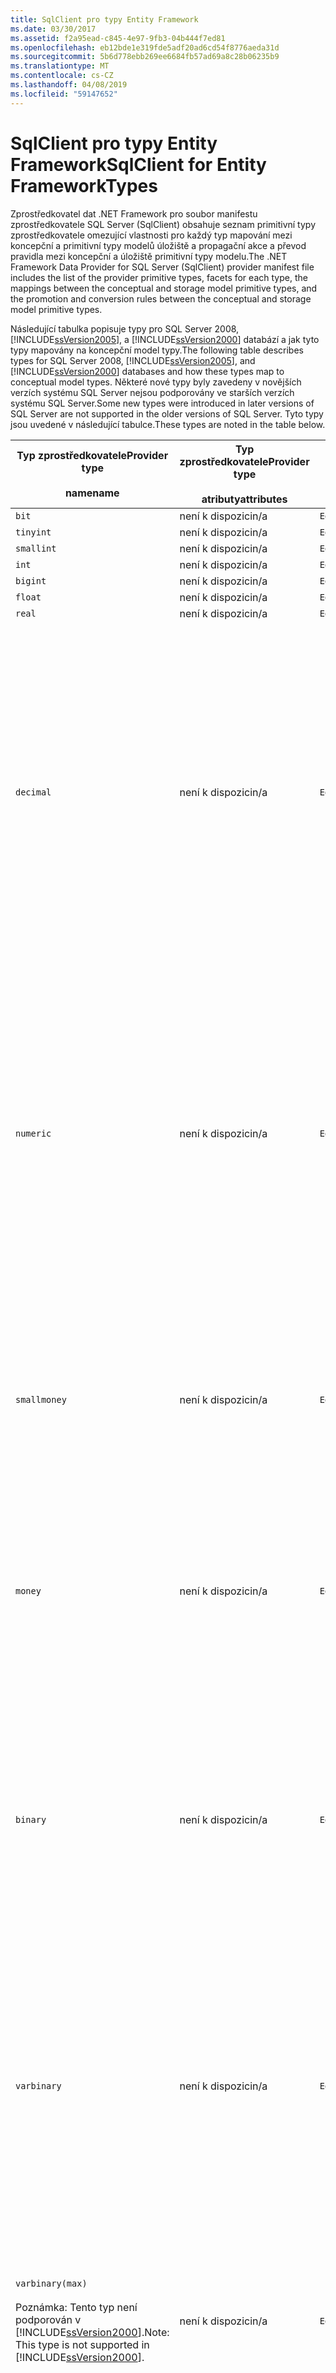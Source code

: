 ```yaml
---
title: SqlClient pro typy Entity Framework
ms.date: 03/30/2017
ms.assetid: f2a95ead-c845-4e97-9fb3-04b444f7ed81
ms.openlocfilehash: eb12bde1e319fde5adf20ad6cd54f8776aeda31d
ms.sourcegitcommit: 5b6d778ebb269ee6684fb57ad69a8c28b06235b9
ms.translationtype: MT
ms.contentlocale: cs-CZ
ms.lasthandoff: 04/08/2019
ms.locfileid: "59147652"
---
```

# <a name="sqlclient-for-entity-frameworktypes"></a><span data-ttu-id="df15a-102">SqlClient pro typy Entity Framework</span><span class="sxs-lookup"><span data-stu-id="df15a-102">SqlClient for Entity FrameworkTypes</span></span>
<span data-ttu-id="df15a-103">Zprostředkovatel dat .NET Framework pro soubor manifestu zprostředkovatele SQL Server (SqlClient) obsahuje seznam primitivní typy zprostředkovatele omezující vlastnosti pro každý typ mapování mezi koncepční a primitivní typy modelů úložiště a propagační akce a převod pravidla mezi koncepční a úložiště primitivní typy modelu.</span><span class="sxs-lookup"><span data-stu-id="df15a-103">The .NET Framework Data Provider for SQL Server (SqlClient) provider manifest file includes the list of the provider primitive types, facets for each type, the mappings between the conceptual and storage model primitive types, and the promotion and conversion rules between the conceptual and storage model primitive types.</span></span>  
  
 <span data-ttu-id="df15a-104">Následující tabulka popisuje typy pro SQL Server 2008, [!INCLUDE[ssVersion2005](../../../../../includes/ssversion2005-md.md)], a [!INCLUDE[ssVersion2000](../../../../../includes/ssversion2000-md.md)] databází a jak tyto typy mapovány na koncepční model typy.</span><span class="sxs-lookup"><span data-stu-id="df15a-104">The following table describes types for SQL Server 2008, [!INCLUDE[ssVersion2005](../../../../../includes/ssversion2005-md.md)], and [!INCLUDE[ssVersion2000](../../../../../includes/ssversion2000-md.md)] databases and how these types map to conceptual model types.</span></span> <span data-ttu-id="df15a-105">Některé nové typy byly zavedeny v novějších verzích systému SQL Server nejsou podporovány ve starších verzích systému SQL Server.</span><span class="sxs-lookup"><span data-stu-id="df15a-105">Some new types were introduced in later versions of SQL Server are not supported in the older versions of SQL Server.</span></span> <span data-ttu-id="df15a-106">Tyto typy jsou uvedené v následující tabulce.</span><span class="sxs-lookup"><span data-stu-id="df15a-106">These types are noted in the table below.</span></span>  
  
|<span data-ttu-id="df15a-107">Typ zprostředkovatele</span><span class="sxs-lookup"><span data-stu-id="df15a-107">Provider type</span></span><br /><br /> <span data-ttu-id="df15a-108">name</span><span class="sxs-lookup"><span data-stu-id="df15a-108">name</span></span>|<span data-ttu-id="df15a-109">Typ zprostředkovatele</span><span class="sxs-lookup"><span data-stu-id="df15a-109">Provider type</span></span><br /><br /> <span data-ttu-id="df15a-110">atributy</span><span class="sxs-lookup"><span data-stu-id="df15a-110">attributes</span></span>|`EDMSimpleType`<br /><br /> <span data-ttu-id="df15a-111">name</span><span class="sxs-lookup"><span data-stu-id="df15a-111">name</span></span>|<span data-ttu-id="df15a-112">Charakteristiky</span><span class="sxs-lookup"><span data-stu-id="df15a-112">Facets</span></span>|  
|----------------------------|----------------------------------|------------------------------|------------|  
|`bit`|<span data-ttu-id="df15a-113">není k dispozici</span><span class="sxs-lookup"><span data-stu-id="df15a-113">n/a</span></span>|`Edm.Boolean`|<span data-ttu-id="df15a-114">není k dispozici</span><span class="sxs-lookup"><span data-stu-id="df15a-114">n/a</span></span>|  
|`tinyint`|<span data-ttu-id="df15a-115">není k dispozici</span><span class="sxs-lookup"><span data-stu-id="df15a-115">n/a</span></span>|`Edm.Byte`|<span data-ttu-id="df15a-116">není k dispozici</span><span class="sxs-lookup"><span data-stu-id="df15a-116">n/a</span></span>|  
|`smallint`|<span data-ttu-id="df15a-117">není k dispozici</span><span class="sxs-lookup"><span data-stu-id="df15a-117">n/a</span></span>|`Edm.Int16`|<span data-ttu-id="df15a-118">není k dispozici</span><span class="sxs-lookup"><span data-stu-id="df15a-118">n/a</span></span>|  
|`int`|<span data-ttu-id="df15a-119">není k dispozici</span><span class="sxs-lookup"><span data-stu-id="df15a-119">n/a</span></span>|`Edm.Int32`|<span data-ttu-id="df15a-120">není k dispozici</span><span class="sxs-lookup"><span data-stu-id="df15a-120">n/a</span></span>|  
|`bigint`|<span data-ttu-id="df15a-121">není k dispozici</span><span class="sxs-lookup"><span data-stu-id="df15a-121">n/a</span></span>|`Edm.Int64`|<span data-ttu-id="df15a-122">není k dispozici</span><span class="sxs-lookup"><span data-stu-id="df15a-122">n/a</span></span>|  
|`float`|<span data-ttu-id="df15a-123">není k dispozici</span><span class="sxs-lookup"><span data-stu-id="df15a-123">n/a</span></span>|`Edm.Double`|<span data-ttu-id="df15a-124">není k dispozici</span><span class="sxs-lookup"><span data-stu-id="df15a-124">n/a</span></span>|  
|`real`|<span data-ttu-id="df15a-125">není k dispozici</span><span class="sxs-lookup"><span data-stu-id="df15a-125">n/a</span></span>|`Edm.Double`|<span data-ttu-id="df15a-126">není k dispozici</span><span class="sxs-lookup"><span data-stu-id="df15a-126">n/a</span></span>|  
|`decimal`|<span data-ttu-id="df15a-127">není k dispozici</span><span class="sxs-lookup"><span data-stu-id="df15a-127">n/a</span></span>|`Edm.Decimal`|<span data-ttu-id="df15a-128">Přesnost:</span><span class="sxs-lookup"><span data-stu-id="df15a-128">Precision:</span></span><br /><br /> <span data-ttu-id="df15a-129">– Minimálně: 1</span><span class="sxs-lookup"><span data-stu-id="df15a-129">- Minimum: 1</span></span><br /><br /> <span data-ttu-id="df15a-130">-Maximum: 38</span><span class="sxs-lookup"><span data-stu-id="df15a-130">- Maximum: 38</span></span><br /><br /> <span data-ttu-id="df15a-131">– Výchozí hodnota: 18</span><span class="sxs-lookup"><span data-stu-id="df15a-131">- Default: 18</span></span><br /><br /> <span data-ttu-id="df15a-132">-Konstantní: False</span><span class="sxs-lookup"><span data-stu-id="df15a-132">- Constant: False</span></span><br /><br /> <span data-ttu-id="df15a-133">Škálování:</span><span class="sxs-lookup"><span data-stu-id="df15a-133">Scale:</span></span><br /><br /> <span data-ttu-id="df15a-134">– Minimálně: 0</span><span class="sxs-lookup"><span data-stu-id="df15a-134">- Minimum: 0</span></span><br /><br /> <span data-ttu-id="df15a-135">-Maximum: 38</span><span class="sxs-lookup"><span data-stu-id="df15a-135">- Maximum: 38</span></span><br /><br /> <span data-ttu-id="df15a-136">– Výchozí hodnota: 0</span><span class="sxs-lookup"><span data-stu-id="df15a-136">- Default: 0</span></span><br /><br /> <span data-ttu-id="df15a-137">-Konstantní: False</span><span class="sxs-lookup"><span data-stu-id="df15a-137">- Constant: False</span></span>|  
|`numeric`|<span data-ttu-id="df15a-138">není k dispozici</span><span class="sxs-lookup"><span data-stu-id="df15a-138">n/a</span></span>|`Edm.Decimal`|<span data-ttu-id="df15a-139">Přesnost:</span><span class="sxs-lookup"><span data-stu-id="df15a-139">Precision:</span></span><br /><br /> <span data-ttu-id="df15a-140">– Minimálně: 1</span><span class="sxs-lookup"><span data-stu-id="df15a-140">- Minimum: 1</span></span><br /><br /> <span data-ttu-id="df15a-141">-Maximum: 38</span><span class="sxs-lookup"><span data-stu-id="df15a-141">- Maximum: 38</span></span><br /><br /> <span data-ttu-id="df15a-142">– Výchozí hodnota: 18</span><span class="sxs-lookup"><span data-stu-id="df15a-142">- Default: 18</span></span><br /><br /> <span data-ttu-id="df15a-143">-Konstantní: False</span><span class="sxs-lookup"><span data-stu-id="df15a-143">- Constant: False</span></span><br /><br /> <span data-ttu-id="df15a-144">Škálování:</span><span class="sxs-lookup"><span data-stu-id="df15a-144">Scale:</span></span><br /><br /> <span data-ttu-id="df15a-145">– Minimálně: 0</span><span class="sxs-lookup"><span data-stu-id="df15a-145">- Minimum: 0</span></span><br /><br /> <span data-ttu-id="df15a-146">-Maximum: 38</span><span class="sxs-lookup"><span data-stu-id="df15a-146">- Maximum: 38</span></span><br /><br /> <span data-ttu-id="df15a-147">– Výchozí hodnota: 0</span><span class="sxs-lookup"><span data-stu-id="df15a-147">- Default: 0</span></span><br /><br /> <span data-ttu-id="df15a-148">-Konstantní: False</span><span class="sxs-lookup"><span data-stu-id="df15a-148">- Constant: False</span></span>|  
|`smallmoney`|<span data-ttu-id="df15a-149">není k dispozici</span><span class="sxs-lookup"><span data-stu-id="df15a-149">n/a</span></span>|`Edm.Decimal`|<span data-ttu-id="df15a-150">Přesnost:</span><span class="sxs-lookup"><span data-stu-id="df15a-150">Precision:</span></span><br /><br /> <span data-ttu-id="df15a-151">– Výchozí hodnota: 10</span><span class="sxs-lookup"><span data-stu-id="df15a-151">- Default: 10</span></span><br /><br /> <span data-ttu-id="df15a-152">-Konstantní: Pravda</span><span class="sxs-lookup"><span data-stu-id="df15a-152">- Constant: True</span></span><br /><br /> <span data-ttu-id="df15a-153">Škálování:</span><span class="sxs-lookup"><span data-stu-id="df15a-153">Scale:</span></span><br /><br /> <span data-ttu-id="df15a-154">– Výchozí hodnota: 4</span><span class="sxs-lookup"><span data-stu-id="df15a-154">- Default: 4</span></span><br /><br /> <span data-ttu-id="df15a-155">-Konstantní: Pravda</span><span class="sxs-lookup"><span data-stu-id="df15a-155">- Constant: True</span></span>|  
|`money`|<span data-ttu-id="df15a-156">není k dispozici</span><span class="sxs-lookup"><span data-stu-id="df15a-156">n/a</span></span>|`Edm.Decimal`|<span data-ttu-id="df15a-157">Přesnost:</span><span class="sxs-lookup"><span data-stu-id="df15a-157">Precision:</span></span><br /><br /> <span data-ttu-id="df15a-158">– Výchozí hodnota: 19</span><span class="sxs-lookup"><span data-stu-id="df15a-158">- Default: 19</span></span><br /><br /> <span data-ttu-id="df15a-159">-Konstantní: Pravda</span><span class="sxs-lookup"><span data-stu-id="df15a-159">- Constant: True</span></span><br /><br /> <span data-ttu-id="df15a-160">Škálování:</span><span class="sxs-lookup"><span data-stu-id="df15a-160">Scale:</span></span><br /><br /> <span data-ttu-id="df15a-161">– Výchozí hodnota: 4</span><span class="sxs-lookup"><span data-stu-id="df15a-161">- Default: 4</span></span><br /><br /> <span data-ttu-id="df15a-162">-Konstantní: Pravda</span><span class="sxs-lookup"><span data-stu-id="df15a-162">- Constant: True</span></span>|  
|`binary`|<span data-ttu-id="df15a-163">není k dispozici</span><span class="sxs-lookup"><span data-stu-id="df15a-163">n/a</span></span>|`Edm.Binary`|<span data-ttu-id="df15a-164">MaxLength:</span><span class="sxs-lookup"><span data-stu-id="df15a-164">MaxLength:</span></span><br /><br /> <span data-ttu-id="df15a-165">– Minimálně: 1</span><span class="sxs-lookup"><span data-stu-id="df15a-165">- Minimum: 1</span></span><br /><br /> <span data-ttu-id="df15a-166">-Maximum: 8000</span><span class="sxs-lookup"><span data-stu-id="df15a-166">- Maximum: 8000</span></span><br /><br /> <span data-ttu-id="df15a-167">– Výchozí hodnota: 8000</span><span class="sxs-lookup"><span data-stu-id="df15a-167">- Default: 8000</span></span><br /><br /> <span data-ttu-id="df15a-168">-Konstantní: False</span><span class="sxs-lookup"><span data-stu-id="df15a-168">- Constant: False</span></span><br /><br /> <span data-ttu-id="df15a-169">FixedLength:</span><span class="sxs-lookup"><span data-stu-id="df15a-169">FixedLength:</span></span><br /><br /> <span data-ttu-id="df15a-170">– Výchozí hodnota: Pravda</span><span class="sxs-lookup"><span data-stu-id="df15a-170">- Default: True</span></span><br /><br /> <span data-ttu-id="df15a-171">-Konstantní: Pravda</span><span class="sxs-lookup"><span data-stu-id="df15a-171">- Constant: True</span></span>|  
|`varbinary`|<span data-ttu-id="df15a-172">není k dispozici</span><span class="sxs-lookup"><span data-stu-id="df15a-172">n/a</span></span>|`Edm.Binary`|<span data-ttu-id="df15a-173">MaxLength:</span><span class="sxs-lookup"><span data-stu-id="df15a-173">MaxLength:</span></span><br /><br /> <span data-ttu-id="df15a-174">– Minimálně: 1</span><span class="sxs-lookup"><span data-stu-id="df15a-174">- Minimum: 1</span></span><br /><br /> <span data-ttu-id="df15a-175">-Maximum: 8000</span><span class="sxs-lookup"><span data-stu-id="df15a-175">- Maximum: 8000</span></span><br /><br /> <span data-ttu-id="df15a-176">– Výchozí hodnota: 8000</span><span class="sxs-lookup"><span data-stu-id="df15a-176">- Default: 8000</span></span><br /><br /> <span data-ttu-id="df15a-177">-Konstantní: False</span><span class="sxs-lookup"><span data-stu-id="df15a-177">- Constant: False</span></span><br /><br /> <span data-ttu-id="df15a-178">FixedLength:</span><span class="sxs-lookup"><span data-stu-id="df15a-178">FixedLength:</span></span><br /><br /> <span data-ttu-id="df15a-179">– Výchozí hodnota: False</span><span class="sxs-lookup"><span data-stu-id="df15a-179">- Default: False</span></span><br /><br /> <span data-ttu-id="df15a-180">-Konstantní: Pravda</span><span class="sxs-lookup"><span data-stu-id="df15a-180">- Constant: True</span></span>|  
|`varbinary(max)`<br /><br /> <span data-ttu-id="df15a-181">Poznámka: Tento typ není podporován v [!INCLUDE[ssVersion2000](../../../../../includes/ssversion2000-md.md)].</span><span class="sxs-lookup"><span data-stu-id="df15a-181">Note: This type is not supported in [!INCLUDE[ssVersion2000](../../../../../includes/ssversion2000-md.md)].</span></span>|<span data-ttu-id="df15a-182">není k dispozici</span><span class="sxs-lookup"><span data-stu-id="df15a-182">n/a</span></span>|`Edm.Binary`|<span data-ttu-id="df15a-183">MaxLength:</span><span class="sxs-lookup"><span data-stu-id="df15a-183">MaxLength:</span></span><br /><br /> <span data-ttu-id="df15a-184">– Výchozí hodnota: 214748364780</span><span class="sxs-lookup"><span data-stu-id="df15a-184">- Default: 214748364780</span></span><br /><br /> <span data-ttu-id="df15a-185">-Konstantní: Pravda</span><span class="sxs-lookup"><span data-stu-id="df15a-185">- Constant: True</span></span><br /><br /> <span data-ttu-id="df15a-186">FixedLength:</span><span class="sxs-lookup"><span data-stu-id="df15a-186">FixedLength:</span></span><br /><br /> <span data-ttu-id="df15a-187">– Výchozí hodnota: False</span><span class="sxs-lookup"><span data-stu-id="df15a-187">- Default: False</span></span><br /><br /> <span data-ttu-id="df15a-188">-Konstantní: Pravda</span><span class="sxs-lookup"><span data-stu-id="df15a-188">- Constant: True</span></span>|  
|`image`|<span data-ttu-id="df15a-189">není k dispozici</span><span class="sxs-lookup"><span data-stu-id="df15a-189">n/a</span></span>|`Edm.Binary`|<span data-ttu-id="df15a-190">MaxLength:</span><span class="sxs-lookup"><span data-stu-id="df15a-190">MaxLength:</span></span><br /><br /> <span data-ttu-id="df15a-191">– Výchozí hodnota: 2147483647</span><span class="sxs-lookup"><span data-stu-id="df15a-191">- Default: 2147483647</span></span><br /><br /> <span data-ttu-id="df15a-192">-Konstantní: Pravda</span><span class="sxs-lookup"><span data-stu-id="df15a-192">- Constant: True</span></span><br /><br /> <span data-ttu-id="df15a-193">FixedLength:</span><span class="sxs-lookup"><span data-stu-id="df15a-193">FixedLength:</span></span><br /><br /> <span data-ttu-id="df15a-194">– Výchozí hodnota: False</span><span class="sxs-lookup"><span data-stu-id="df15a-194">- Default: False</span></span><br /><br /> <span data-ttu-id="df15a-195">-Konstantní: Pravda</span><span class="sxs-lookup"><span data-stu-id="df15a-195">- Constant: True</span></span>|  
|`timestamp`|<span data-ttu-id="df15a-196">není k dispozici</span><span class="sxs-lookup"><span data-stu-id="df15a-196">n/a</span></span>|`Edm.Binary`|<span data-ttu-id="df15a-197">MaxLength:</span><span class="sxs-lookup"><span data-stu-id="df15a-197">MaxLength:</span></span><br /><br /> <span data-ttu-id="df15a-198">– Výchozí hodnota: 8</span><span class="sxs-lookup"><span data-stu-id="df15a-198">- Default: 8</span></span><br /><br /> <span data-ttu-id="df15a-199">-Konstantní: Pravda</span><span class="sxs-lookup"><span data-stu-id="df15a-199">- Constant: True</span></span><br /><br /> <span data-ttu-id="df15a-200">FixedLength:</span><span class="sxs-lookup"><span data-stu-id="df15a-200">FixedLength:</span></span><br /><br /> <span data-ttu-id="df15a-201">– Výchozí hodnota: Pravda</span><span class="sxs-lookup"><span data-stu-id="df15a-201">- Default: True</span></span><br /><br /> <span data-ttu-id="df15a-202">-Konstantní: Pravda</span><span class="sxs-lookup"><span data-stu-id="df15a-202">- Constant: True</span></span>|  
|`rowversion`|<span data-ttu-id="df15a-203">není k dispozici</span><span class="sxs-lookup"><span data-stu-id="df15a-203">n/a</span></span>|`Edm.Binary`|<span data-ttu-id="df15a-204">MaxLength:</span><span class="sxs-lookup"><span data-stu-id="df15a-204">MaxLength:</span></span><br /><br /> <span data-ttu-id="df15a-205">– Výchozí hodnota: 8</span><span class="sxs-lookup"><span data-stu-id="df15a-205">- Default: 8</span></span><br /><br /> <span data-ttu-id="df15a-206">-Konstantní: Pravda</span><span class="sxs-lookup"><span data-stu-id="df15a-206">- Constant: True</span></span><br /><br /> <span data-ttu-id="df15a-207">FixedLength:</span><span class="sxs-lookup"><span data-stu-id="df15a-207">FixedLength:</span></span><br /><br /> <span data-ttu-id="df15a-208">– Výchozí hodnota: Pravda</span><span class="sxs-lookup"><span data-stu-id="df15a-208">- Default: True</span></span><br /><br /> <span data-ttu-id="df15a-209">-Konstantní: Pravda</span><span class="sxs-lookup"><span data-stu-id="df15a-209">- Constant: True</span></span>|  
|`smalldatetime`|<span data-ttu-id="df15a-210">není k dispozici</span><span class="sxs-lookup"><span data-stu-id="df15a-210">n/a</span></span>|`Edm.DateTime`|<span data-ttu-id="df15a-211">Přesnost:</span><span class="sxs-lookup"><span data-stu-id="df15a-211">Precision:</span></span><br /><br /> <span data-ttu-id="df15a-212">– Výchozí hodnota: 0</span><span class="sxs-lookup"><span data-stu-id="df15a-212">- Default: 0</span></span><br /><br /> <span data-ttu-id="df15a-213">-Konstantní: Pravda</span><span class="sxs-lookup"><span data-stu-id="df15a-213">- Constant: True</span></span>|  
|`datetime`|<span data-ttu-id="df15a-214">není k dispozici</span><span class="sxs-lookup"><span data-stu-id="df15a-214">n/a</span></span>|`Edm.DateTime`|<span data-ttu-id="df15a-215">Přesnost:</span><span class="sxs-lookup"><span data-stu-id="df15a-215">Precision:</span></span><br /><br /> <span data-ttu-id="df15a-216">– Výchozí hodnota: 3</span><span class="sxs-lookup"><span data-stu-id="df15a-216">- Default: 3</span></span><br /><br /> <span data-ttu-id="df15a-217">-Konstantní: Pravda</span><span class="sxs-lookup"><span data-stu-id="df15a-217">- Constant: True</span></span>|  
|`date`<br /><br /> <span data-ttu-id="df15a-218">Poznámka: Tento typ není podporován v systému SQL Server 2005 a SQL Server 2000.</span><span class="sxs-lookup"><span data-stu-id="df15a-218">Note: This type is not supported in SQL Server 2005 and SQL Server 2000.</span></span>|<span data-ttu-id="df15a-219">není k dispozici</span><span class="sxs-lookup"><span data-stu-id="df15a-219">n/a</span></span>|`Edm.DateTime`|<span data-ttu-id="df15a-220">Přesnost:</span><span class="sxs-lookup"><span data-stu-id="df15a-220">Precision:</span></span><br /><br /> <span data-ttu-id="df15a-221">– Výchozí hodnota: 0</span><span class="sxs-lookup"><span data-stu-id="df15a-221">- Default: 0</span></span><br /><br /> <span data-ttu-id="df15a-222">-Konstantní: False</span><span class="sxs-lookup"><span data-stu-id="df15a-222">- Constant: False</span></span>|  
|`time`<br /><br /> <span data-ttu-id="df15a-223">Poznámka: Tento typ není podporován v systému SQL Server 2005 a SQL Server 2000.</span><span class="sxs-lookup"><span data-stu-id="df15a-223">Note: This type is not supported in SQL Server 2005 and SQL Server 2000.</span></span>|<span data-ttu-id="df15a-224">není k dispozici</span><span class="sxs-lookup"><span data-stu-id="df15a-224">n/a</span></span>|`Edm.Time`|<span data-ttu-id="df15a-225">Přesnost:</span><span class="sxs-lookup"><span data-stu-id="df15a-225">Precision:</span></span><br /><br /> <span data-ttu-id="df15a-226">– Výchozí hodnota: 7</span><span class="sxs-lookup"><span data-stu-id="df15a-226">- Default: 7</span></span><br /><br /> <span data-ttu-id="df15a-227">-Konstantní: False</span><span class="sxs-lookup"><span data-stu-id="df15a-227">- Constant: False</span></span>|  
|`datetime2`<br /><br /> <span data-ttu-id="df15a-228">Poznámka: Tento typ není podporován v systému SQL Server 2005 a SQL Server 2000.</span><span class="sxs-lookup"><span data-stu-id="df15a-228">Note: This type is not supported in SQL Server 2005 and SQL Server 2000.</span></span>|<span data-ttu-id="df15a-229">není k dispozici</span><span class="sxs-lookup"><span data-stu-id="df15a-229">n/a</span></span>|`Edm.DateTime`|<span data-ttu-id="df15a-230">Přesnost:</span><span class="sxs-lookup"><span data-stu-id="df15a-230">Precision:</span></span><br /><br /> <span data-ttu-id="df15a-231">– Výchozí hodnota: 7</span><span class="sxs-lookup"><span data-stu-id="df15a-231">- Default: 7</span></span><br /><br /> <span data-ttu-id="df15a-232">-Konstantní: False</span><span class="sxs-lookup"><span data-stu-id="df15a-232">- Constant: False</span></span>|  
|`datetimeoffset`<br /><br /> <span data-ttu-id="df15a-233">Poznámka: Tento typ není podporován v systému SQL Server 2005 a SQL Server 2000.</span><span class="sxs-lookup"><span data-stu-id="df15a-233">Note: This type is not supported in SQL Server 2005 and SQL Server 2000.</span></span>|<span data-ttu-id="df15a-234">není k dispozici</span><span class="sxs-lookup"><span data-stu-id="df15a-234">n/a</span></span>|`Edm.DateTimeOffset`|<span data-ttu-id="df15a-235">Přesnost:</span><span class="sxs-lookup"><span data-stu-id="df15a-235">Precision:</span></span><br /><br /> <span data-ttu-id="df15a-236">– Výchozí hodnota: 7</span><span class="sxs-lookup"><span data-stu-id="df15a-236">- Default: 7</span></span><br /><br /> <span data-ttu-id="df15a-237">-Konstantní: False</span><span class="sxs-lookup"><span data-stu-id="df15a-237">- Constant: False</span></span>|  
|`nvarchar`<br /><br /> <span data-ttu-id="df15a-238">Poznámka: Tento typ není podporován v [!INCLUDE[ssVersion2000](../../../../../includes/ssversion2000-md.md)].</span><span class="sxs-lookup"><span data-stu-id="df15a-238">Note: This type is not supported in [!INCLUDE[ssVersion2000](../../../../../includes/ssversion2000-md.md)].</span></span>|<span data-ttu-id="df15a-239">není k dispozici</span><span class="sxs-lookup"><span data-stu-id="df15a-239">n/a</span></span>|`Edm.String`|<span data-ttu-id="df15a-240">MaxLength:</span><span class="sxs-lookup"><span data-stu-id="df15a-240">MaxLength:</span></span><br /><br /> <span data-ttu-id="df15a-241">– Minimálně: 1</span><span class="sxs-lookup"><span data-stu-id="df15a-241">- Minimum: 1</span></span><br /><br /> <span data-ttu-id="df15a-242">-Maximum: 4000</span><span class="sxs-lookup"><span data-stu-id="df15a-242">- Maximum: 4000</span></span><br /><br /> <span data-ttu-id="df15a-243">– Výchozí hodnota: 4000</span><span class="sxs-lookup"><span data-stu-id="df15a-243">- Default: 4000</span></span><br /><br /> <span data-ttu-id="df15a-244">-Konstantní: False</span><span class="sxs-lookup"><span data-stu-id="df15a-244">- Constant: False</span></span><br /><br /> <span data-ttu-id="df15a-245">Unicode:</span><span class="sxs-lookup"><span data-stu-id="df15a-245">Unicode:</span></span><br /><br /> <span data-ttu-id="df15a-246">– Výchozí hodnota: Pravda</span><span class="sxs-lookup"><span data-stu-id="df15a-246">- Default: True</span></span><br /><br /> <span data-ttu-id="df15a-247">-Konstantní: Pravda</span><span class="sxs-lookup"><span data-stu-id="df15a-247">- Constant: True</span></span><br /><br /> <span data-ttu-id="df15a-248">FixedLength:</span><span class="sxs-lookup"><span data-stu-id="df15a-248">FixedLength:</span></span><br /><br /> <span data-ttu-id="df15a-249">– Výchozí hodnota: False</span><span class="sxs-lookup"><span data-stu-id="df15a-249">- Default: False</span></span><br /><br /> <span data-ttu-id="df15a-250">-Konstantní: Pravda</span><span class="sxs-lookup"><span data-stu-id="df15a-250">- Constant: True</span></span>|  
|`varchar`<br /><br /> <span data-ttu-id="df15a-251">Poznámka: Tento typ není podporován v [!INCLUDE[ssVersion2000](../../../../../includes/ssversion2000-md.md)].</span><span class="sxs-lookup"><span data-stu-id="df15a-251">Note: This type is not supported in [!INCLUDE[ssVersion2000](../../../../../includes/ssversion2000-md.md)].</span></span>|<span data-ttu-id="df15a-252">není k dispozici</span><span class="sxs-lookup"><span data-stu-id="df15a-252">n/a</span></span>|`Edm.String`|<span data-ttu-id="df15a-253">MaxLength:</span><span class="sxs-lookup"><span data-stu-id="df15a-253">MaxLength:</span></span><br /><br /> <span data-ttu-id="df15a-254">– Minimálně: 1</span><span class="sxs-lookup"><span data-stu-id="df15a-254">- Minimum: 1</span></span><br /><br /> <span data-ttu-id="df15a-255">-Maximum: 8000</span><span class="sxs-lookup"><span data-stu-id="df15a-255">- Maximum: 8000</span></span><br /><br /> <span data-ttu-id="df15a-256">– Výchozí hodnota: 8000</span><span class="sxs-lookup"><span data-stu-id="df15a-256">- Default: 8000</span></span><br /><br /> <span data-ttu-id="df15a-257">-Konstantní: False</span><span class="sxs-lookup"><span data-stu-id="df15a-257">- Constant: False</span></span><br /><br /> <span data-ttu-id="df15a-258">Unicode:</span><span class="sxs-lookup"><span data-stu-id="df15a-258">Unicode:</span></span><br /><br /> <span data-ttu-id="df15a-259">– Výchozí hodnota: False</span><span class="sxs-lookup"><span data-stu-id="df15a-259">- Default: False</span></span><br /><br /> <span data-ttu-id="df15a-260">-Konstantní: Pravda</span><span class="sxs-lookup"><span data-stu-id="df15a-260">- Constant: True</span></span><br /><br /> <span data-ttu-id="df15a-261">FixedLength:</span><span class="sxs-lookup"><span data-stu-id="df15a-261">FixedLength:</span></span><br /><br /> <span data-ttu-id="df15a-262">– Výchozí hodnota: False</span><span class="sxs-lookup"><span data-stu-id="df15a-262">- Default: False</span></span><br /><br /> <span data-ttu-id="df15a-263">-Konstantní: Pravda</span><span class="sxs-lookup"><span data-stu-id="df15a-263">- Constant: True</span></span>|  
|`char`|<span data-ttu-id="df15a-264">není k dispozici</span><span class="sxs-lookup"><span data-stu-id="df15a-264">n/a</span></span>|`Edm.String`|<span data-ttu-id="df15a-265">MaxLength:</span><span class="sxs-lookup"><span data-stu-id="df15a-265">MaxLength:</span></span><br /><br /> <span data-ttu-id="df15a-266">– Minimálně: 1</span><span class="sxs-lookup"><span data-stu-id="df15a-266">- Minimum: 1</span></span><br /><br /> <span data-ttu-id="df15a-267">-Maximum: 8000</span><span class="sxs-lookup"><span data-stu-id="df15a-267">- Maximum: 8000</span></span><br /><br /> <span data-ttu-id="df15a-268">– Výchozí hodnota: 8000</span><span class="sxs-lookup"><span data-stu-id="df15a-268">- Default: 8000</span></span><br /><br /> <span data-ttu-id="df15a-269">-Konstantní: False</span><span class="sxs-lookup"><span data-stu-id="df15a-269">- Constant: False</span></span><br /><br /> <span data-ttu-id="df15a-270">Unicode:</span><span class="sxs-lookup"><span data-stu-id="df15a-270">Unicode:</span></span><br /><br /> <span data-ttu-id="df15a-271">– Výchozí hodnota: False</span><span class="sxs-lookup"><span data-stu-id="df15a-271">- Default: False</span></span><br /><br /> <span data-ttu-id="df15a-272">-Konstantní: Pravda</span><span class="sxs-lookup"><span data-stu-id="df15a-272">- Constant: True</span></span><br /><br /> <span data-ttu-id="df15a-273">FixedLength:</span><span class="sxs-lookup"><span data-stu-id="df15a-273">FixedLength:</span></span><br /><br /> <span data-ttu-id="df15a-274">– Výchozí hodnota: Pravda</span><span class="sxs-lookup"><span data-stu-id="df15a-274">- Default: True</span></span><br /><br /> <span data-ttu-id="df15a-275">-Konstantní: Pravda</span><span class="sxs-lookup"><span data-stu-id="df15a-275">- Constant: True</span></span>|  
|`nchar`|<span data-ttu-id="df15a-276">není k dispozici</span><span class="sxs-lookup"><span data-stu-id="df15a-276">n/a</span></span>|`Edm.String`|<span data-ttu-id="df15a-277">MaxLength:</span><span class="sxs-lookup"><span data-stu-id="df15a-277">MaxLength:</span></span><br /><br /> <span data-ttu-id="df15a-278">– Minimálně: 1</span><span class="sxs-lookup"><span data-stu-id="df15a-278">- Minimum: 1</span></span><br /><br /> <span data-ttu-id="df15a-279">-Maximum: 4000</span><span class="sxs-lookup"><span data-stu-id="df15a-279">- Maximum: 4000</span></span><br /><br /> <span data-ttu-id="df15a-280">– Výchozí hodnota: 4000</span><span class="sxs-lookup"><span data-stu-id="df15a-280">- Default: 4000</span></span><br /><br /> <span data-ttu-id="df15a-281">-Konstantní: False</span><span class="sxs-lookup"><span data-stu-id="df15a-281">- Constant: False</span></span><br /><br /> <span data-ttu-id="df15a-282">Unicode:</span><span class="sxs-lookup"><span data-stu-id="df15a-282">Unicode:</span></span><br /><br /> <span data-ttu-id="df15a-283">– Výchozí hodnota: Pravda</span><span class="sxs-lookup"><span data-stu-id="df15a-283">- Default: True</span></span><br /><br /> <span data-ttu-id="df15a-284">-Konstantní: Pravda</span><span class="sxs-lookup"><span data-stu-id="df15a-284">- Constant: True</span></span><br /><br /> <span data-ttu-id="df15a-285">FixedLength:</span><span class="sxs-lookup"><span data-stu-id="df15a-285">FixedLength:</span></span><br /><br /> <span data-ttu-id="df15a-286">– Výchozí hodnota: Pravda</span><span class="sxs-lookup"><span data-stu-id="df15a-286">- Default: True</span></span><br /><br /> <span data-ttu-id="df15a-287">-Konstantní: Pravda</span><span class="sxs-lookup"><span data-stu-id="df15a-287">- Constant: True</span></span>|  
|`varchar`<span data-ttu-id="df15a-288">(`max`)</span><span class="sxs-lookup"><span data-stu-id="df15a-288">(`max`)</span></span>|<span data-ttu-id="df15a-289">není k dispozici</span><span class="sxs-lookup"><span data-stu-id="df15a-289">n/a</span></span>|`Edm.String`|<span data-ttu-id="df15a-290">MaxLength:</span><span class="sxs-lookup"><span data-stu-id="df15a-290">MaxLength:</span></span><br /><br /> <span data-ttu-id="df15a-291">– Výchozí hodnota: 2147483647</span><span class="sxs-lookup"><span data-stu-id="df15a-291">- Default: 2147483647</span></span><br /><br /> <span data-ttu-id="df15a-292">-Konstantní: Pravda</span><span class="sxs-lookup"><span data-stu-id="df15a-292">- Constant: True</span></span><br /><br /> <span data-ttu-id="df15a-293">Unicode:</span><span class="sxs-lookup"><span data-stu-id="df15a-293">Unicode:</span></span><br /><br /> <span data-ttu-id="df15a-294">– Výchozí hodnota: False</span><span class="sxs-lookup"><span data-stu-id="df15a-294">- Default: False</span></span><br /><br /> <span data-ttu-id="df15a-295">-Konstantní: Pravda</span><span class="sxs-lookup"><span data-stu-id="df15a-295">- Constant: True</span></span><br /><br /> <span data-ttu-id="df15a-296">FixedLength:</span><span class="sxs-lookup"><span data-stu-id="df15a-296">FixedLength:</span></span><br /><br /> <span data-ttu-id="df15a-297">– Výchozí hodnota: False</span><span class="sxs-lookup"><span data-stu-id="df15a-297">- Default: False</span></span><br /><br /> <span data-ttu-id="df15a-298">-Konstantní: Pravda</span><span class="sxs-lookup"><span data-stu-id="df15a-298">- Constant: True</span></span>|  
|`nvarchar`<span data-ttu-id="df15a-299">(`max`)</span><span class="sxs-lookup"><span data-stu-id="df15a-299">(`max`)</span></span>|<span data-ttu-id="df15a-300">není k dispozici</span><span class="sxs-lookup"><span data-stu-id="df15a-300">n/a</span></span>|`Edm.String`|<span data-ttu-id="df15a-301">MaxLength:</span><span class="sxs-lookup"><span data-stu-id="df15a-301">MaxLength:</span></span><br /><br /> <span data-ttu-id="df15a-302">– Výchozí hodnota: 1073741823</span><span class="sxs-lookup"><span data-stu-id="df15a-302">- Default: 1073741823</span></span><br /><br /> <span data-ttu-id="df15a-303">-Konstantní: Pravda</span><span class="sxs-lookup"><span data-stu-id="df15a-303">- Constant: True</span></span><br /><br /> <span data-ttu-id="df15a-304">Unicode:</span><span class="sxs-lookup"><span data-stu-id="df15a-304">Unicode:</span></span><br /><br /> <span data-ttu-id="df15a-305">– Výchozí hodnota: Pravda</span><span class="sxs-lookup"><span data-stu-id="df15a-305">- Default: True</span></span><br /><br /> <span data-ttu-id="df15a-306">-Konstantní: Pravda</span><span class="sxs-lookup"><span data-stu-id="df15a-306">- Constant: True</span></span><br /><br /> <span data-ttu-id="df15a-307">FixedLength:</span><span class="sxs-lookup"><span data-stu-id="df15a-307">FixedLength:</span></span><br /><br /> <span data-ttu-id="df15a-308">– Výchozí hodnota: False</span><span class="sxs-lookup"><span data-stu-id="df15a-308">- Default: False</span></span><br /><br /> <span data-ttu-id="df15a-309">-Konstantní: Pravda</span><span class="sxs-lookup"><span data-stu-id="df15a-309">- Constant: True</span></span>|  
|`ntext`|<span data-ttu-id="df15a-310">Stejné srovnatelné: False</span><span class="sxs-lookup"><span data-stu-id="df15a-310">Equal comparable: False</span></span><br /><br /> <span data-ttu-id="df15a-311">Porovnatelný z hlediska pořadí: False</span><span class="sxs-lookup"><span data-stu-id="df15a-311">Order comparable: False</span></span>|`Edm.String`|<span data-ttu-id="df15a-312">MaxLength:</span><span class="sxs-lookup"><span data-stu-id="df15a-312">MaxLength:</span></span><br /><br /> <span data-ttu-id="df15a-313">– Výchozí hodnota: 1073741823</span><span class="sxs-lookup"><span data-stu-id="df15a-313">- Default: 1073741823</span></span><br /><br /> <span data-ttu-id="df15a-314">-Konstantní: Pravda</span><span class="sxs-lookup"><span data-stu-id="df15a-314">- Constant: True</span></span><br /><br /> <span data-ttu-id="df15a-315">Unicode:</span><span class="sxs-lookup"><span data-stu-id="df15a-315">Unicode:</span></span><br /><br /> <span data-ttu-id="df15a-316">– Výchozí hodnota: False</span><span class="sxs-lookup"><span data-stu-id="df15a-316">- Default: False</span></span><br /><br /> <span data-ttu-id="df15a-317">-Konstantní: Pravda</span><span class="sxs-lookup"><span data-stu-id="df15a-317">- Constant: True</span></span><br /><br /> <span data-ttu-id="df15a-318">FixedLength:</span><span class="sxs-lookup"><span data-stu-id="df15a-318">FixedLength:</span></span><br /><br /> <span data-ttu-id="df15a-319">– Výchozí hodnota: False</span><span class="sxs-lookup"><span data-stu-id="df15a-319">- Default: False</span></span><br /><br /> <span data-ttu-id="df15a-320">-Konstantní: Pravda</span><span class="sxs-lookup"><span data-stu-id="df15a-320">- Constant: True</span></span>|  
|`text`|<span data-ttu-id="df15a-321">Stejné srovnatelné: False</span><span class="sxs-lookup"><span data-stu-id="df15a-321">Equal comparable: False</span></span><br /><br /> <span data-ttu-id="df15a-322">Porovnatelný z hlediska pořadí: False</span><span class="sxs-lookup"><span data-stu-id="df15a-322">Order comparable: False</span></span>|`Edm.String`|<span data-ttu-id="df15a-323">MaxLength:</span><span class="sxs-lookup"><span data-stu-id="df15a-323">MaxLength:</span></span><br /><br /> <span data-ttu-id="df15a-324">– Výchozí hodnota: 2147483647</span><span class="sxs-lookup"><span data-stu-id="df15a-324">- Default: 2147483647</span></span><br /><br /> <span data-ttu-id="df15a-325">-Konstantní: Pravda</span><span class="sxs-lookup"><span data-stu-id="df15a-325">- Constant: True</span></span><br /><br /> <span data-ttu-id="df15a-326">Unicode:</span><span class="sxs-lookup"><span data-stu-id="df15a-326">Unicode:</span></span><br /><br /> <span data-ttu-id="df15a-327">– Výchozí hodnota: False</span><span class="sxs-lookup"><span data-stu-id="df15a-327">- Default: False</span></span><br /><br /> <span data-ttu-id="df15a-328">-Konstantní: Pravda</span><span class="sxs-lookup"><span data-stu-id="df15a-328">- Constant: True</span></span><br /><br /> <span data-ttu-id="df15a-329">FixedLength:</span><span class="sxs-lookup"><span data-stu-id="df15a-329">FixedLength:</span></span><br /><br /> <span data-ttu-id="df15a-330">– Výchozí hodnota: False</span><span class="sxs-lookup"><span data-stu-id="df15a-330">- Default: False</span></span><br /><br /> <span data-ttu-id="df15a-331">-Konstantní: Pravda</span><span class="sxs-lookup"><span data-stu-id="df15a-331">- Constant: True</span></span>|  
|`Unique`<br /><br /> `identifier`|<span data-ttu-id="df15a-332">Stejné srovnatelné: Pravda</span><span class="sxs-lookup"><span data-stu-id="df15a-332">Equal comparable: True</span></span><br /><br /> <span data-ttu-id="df15a-333">Porovnatelný z hlediska pořadí: Pravda</span><span class="sxs-lookup"><span data-stu-id="df15a-333">Order comparable: True</span></span>|`Edm.Guid`|<span data-ttu-id="df15a-334">není k dispozici</span><span class="sxs-lookup"><span data-stu-id="df15a-334">n/a</span></span>|  
|`xml`|<span data-ttu-id="df15a-335">Stejné srovnatelné: False</span><span class="sxs-lookup"><span data-stu-id="df15a-335">Equal comparable: False</span></span><br /><br /> <span data-ttu-id="df15a-336">Porovnatelný z hlediska pořadí: False</span><span class="sxs-lookup"><span data-stu-id="df15a-336">Order comparable: False</span></span>|`Edm.String`|<span data-ttu-id="df15a-337">MaxLength:</span><span class="sxs-lookup"><span data-stu-id="df15a-337">MaxLength:</span></span><br /><br /> <span data-ttu-id="df15a-338">– Výchozí hodnota: 1073741823</span><span class="sxs-lookup"><span data-stu-id="df15a-338">- Default: 1073741823</span></span><br /><br /> <span data-ttu-id="df15a-339">-Konstantní: Pravda</span><span class="sxs-lookup"><span data-stu-id="df15a-339">- Constant: True</span></span><br /><br /> <span data-ttu-id="df15a-340">Unicode:</span><span class="sxs-lookup"><span data-stu-id="df15a-340">Unicode:</span></span><br /><br /> <span data-ttu-id="df15a-341">– Výchozí hodnota: Pravda</span><span class="sxs-lookup"><span data-stu-id="df15a-341">- Default: True</span></span><br /><br /> <span data-ttu-id="df15a-342">-Konstantní: Pravda</span><span class="sxs-lookup"><span data-stu-id="df15a-342">- Constant: True</span></span><br /><br /> <span data-ttu-id="df15a-343">FixedLength:</span><span class="sxs-lookup"><span data-stu-id="df15a-343">FixedLength:</span></span><br /><br /> <span data-ttu-id="df15a-344">– Výchozí hodnota: False</span><span class="sxs-lookup"><span data-stu-id="df15a-344">- Default: False</span></span><br /><br /> <span data-ttu-id="df15a-345">-Konstantní: Pravda</span><span class="sxs-lookup"><span data-stu-id="df15a-345">- Constant: True</span></span>|  
  
## <a name="see-also"></a><span data-ttu-id="df15a-346">Viz také:</span><span class="sxs-lookup"><span data-stu-id="df15a-346">See also</span></span>

- [<span data-ttu-id="df15a-347">Soubor CSDL, SSDL a MSL specifikace</span><span class="sxs-lookup"><span data-stu-id="df15a-347">CSDL, SSDL, and MSL Specifications</span></span>](../../../../../docs/framework/data/adonet/ef/language-reference/csdl-ssdl-and-msl-specifications.md)
